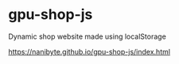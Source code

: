 # gpu-shop-js

Dynamic shop website made using localStorage

https://nanibyte.github.io/gpu-shop-js/index.html
